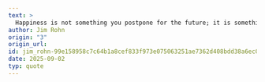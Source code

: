 ```yaml
---
text: >
  Happiness is not something you postpone for the future; it is something you design for the present.
author: Jim Rohn
origin: "3"
origin_url: 
id: jim_rohn-99e158958c7c64b1a8cef833f973e075063251ae7362d408bdd38a6ec06d4889
date: 2025-09-02
typ: quote
---
```

